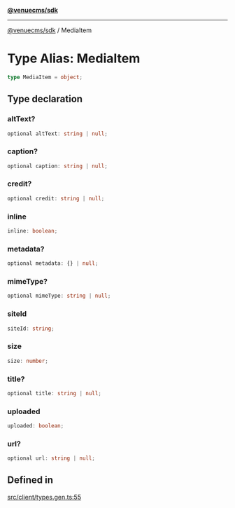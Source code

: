 [**@venuecms/sdk**](../Index.md)

***

[@venuecms/sdk](../Index.md) / MediaItem

# Type Alias: MediaItem

```ts
type MediaItem = object;
```

## Type declaration

### altText?

```ts
optional altText: string | null;
```

### caption?

```ts
optional caption: string | null;
```

### credit?

```ts
optional credit: string | null;
```

### inline

```ts
inline: boolean;
```

### metadata?

```ts
optional metadata: {} | null;
```

### mimeType?

```ts
optional mimeType: string | null;
```

### siteId

```ts
siteId: string;
```

### size

```ts
size: number;
```

### title?

```ts
optional title: string | null;
```

### uploaded

```ts
uploaded: boolean;
```

### url?

```ts
optional url: string | null;
```

## Defined in

[src/client/types.gen.ts:55](https://github.com/venuecms/sdk/blob/d518c8aac3a863994a7c808a9c7d9d339366ea38/src/client/types.gen.ts#L55)
